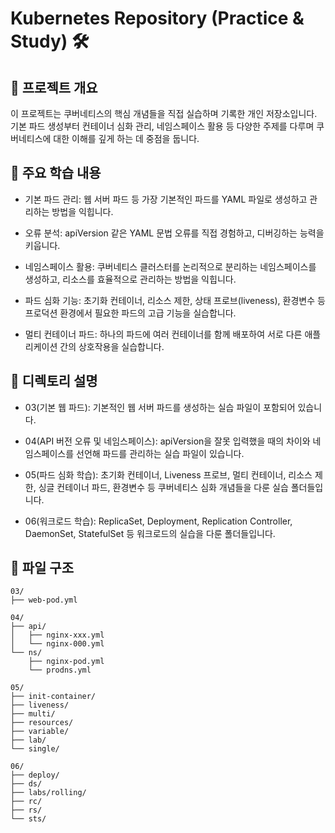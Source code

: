 # Kubernetes Repository (Practice & Study) 🛠️
## 📝 프로젝트 개요
이 프로젝트는 쿠버네티스의 핵심 개념들을 직접 실습하며 기록한 개인 저장소입니다. 기본 파드 생성부터 컨테이너 심화 관리, 네임스페이스 활용 등 다양한 주제를 다루며 쿠버네티스에 대한 이해를 깊게 하는 데 중점을 둡니다.

## 📌 주요 학습 내용
+ 기본 파드 관리: 웹 서버 파드 등 가장 기본적인 파드를 YAML 파일로 생성하고 관리하는 방법을 익힙니다.

+ 오류 분석: apiVersion 같은 YAML 문법 오류를 직접 경험하고, 디버깅하는 능력을 키웁니다.

+ 네임스페이스 활용: 쿠버네티스 클러스터를 논리적으로 분리하는 네임스페이스를 생성하고, 리소스를 효율적으로 관리하는 방법을 익힙니다.

+ 파드 심화 기능: 초기화 컨테이너, 리소스 제한, 상태 프로브(liveness), 환경변수 등 프로덕션 환경에서 필요한 파드의 고급 기능을 실습합니다.

+ 멀티 컨테이너 파드: 하나의 파드에 여러 컨테이너를 함께 배포하여 서로 다른 애플리케이션 간의 상호작용을 실습합니다.

## 📂 디렉토리 설명
+ 03(기본 웹 파드): 기본적인 웹 서버 파드를 생성하는 실습 파일이 포함되어 있습니다.

+ 04(API 버전 오류 및 네임스페이스): apiVersion을 잘못 입력했을 때의 차이와 네임스페이스를 선언해 파드를 관리하는 실습 파일이 있습니다.

+ 05(파드 심화 학습): 초기화 컨테이너, Liveness 프로브, 멀티 컨테이너, 리소스 제한, 싱글 컨테이너 파드, 환경변수 등 쿠버네티스 심화 개념들을 다룬 실습 폴더들입니다.

+ 06(워크로드 학습): ReplicaSet, Deployment, Replication Controller, DaemonSet, StatefulSet 등 워크로드의 실습을 다룬 폴더들입니다. 

## 📂 파일 구조
```
03/
├── web-pod.yml

04/
├── api/
│   ├── nginx-xxx.yml
│   └── nginx-000.yml
└── ns/
    ├── nginx-pod.yml
    └── prodns.yml

05/
├── init-container/
├── liveness/
├── multi/
├── resources/
├── variable/
├── lab/
└── single/

06/
├── deploy/
├── ds/
├── labs/rolling/
├── rc/
├── rs/
└── sts/
```
